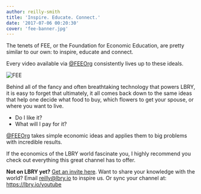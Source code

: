 ```yaml
---
author: reilly-smith
title: 'Inspire. Educate. Connect.'
date: '2017-07-06 00:20:30'
cover: 'fee-banner.jpg'
---
```

The tenets of FEE, or the Foundation for Economic Education, are pretty similar to our own: to inspire, educate and connect.

Every video available via <a href='lbry://@FEEOrg'>@FEEOrg</a> consistently lives up to these ideals.

![FEE](/img/news/fee-inline.jpg)

Behind all of the fancy and often breathtaking technology that powers LBRY, it is easy to forget that ultimately, it all comes back down to the same ideas that help one decide what food to buy, which flowers to get your spouse, or where you want to live.

- Do I like it?
- What will I pay for it?

<a href='lbry://@FEEOrg'>@FEEOrg</a> takes simple economic ideas and applies them to big problems with incredible results.

If the economics of the LBRY world fascinate you, I highly recommend you check out everything this great channel has to offer.

**Not on LBRY yet?** [Get an invite here](https://lbry.io/get). Want to share your knowledge with the world? Email reilly@lbry.io to inspire us. Or sync your channel at: https://lbry.io/youtube
